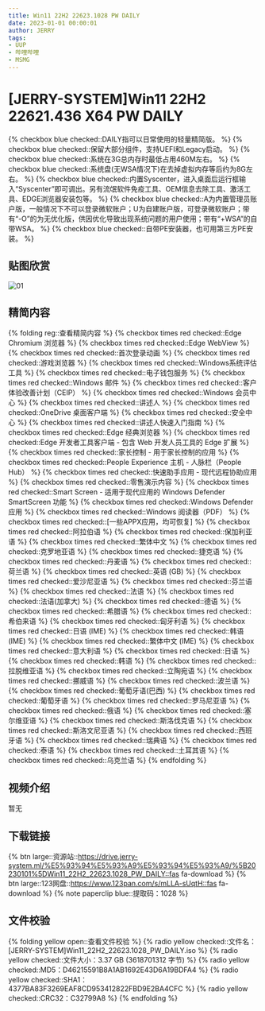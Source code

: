 ```yaml
---
title: Win11 22H2 22623.1028 PW DAILY
date: 2023-01-01 00:00:01
author: JERRY
tags:
- UUP
- 哔哩哔哩
- MSMG
---
```


# [JERRY-SYSTEM]Win11 22H2 22621.436 X64 PW DAILY

{% checkbox blue checked::DAILY指可以日常使用的轻量精简版。 %}
{% checkbox blue checked::保留大部分组件，支持UEFI和Legacy启动。 %}
{% checkbox blue checked::系统在3G总内存时最低占用460M左右。 %}
{% checkbox blue checked::系统盘(无WSA情况下)在去掉虚拟内存等后约为8G左右。 %}
{% checkbox blue checked::内置Syscenter，进入桌面后运行框输入“Syscenter”即可调出。另有流氓软件免疫工具、OEM信息去除工具、激活工具、EDGE浏览器安装包等。 %}
{% checkbox blue checked::A为内置管理员账户版，一般情况下不可以登录微软账户；U为自建账户版，可登录微软账户；带有“-O”的为无优化版，供因优化导致出现系统问题的用户使用；带有“+WSA”的自带WSA。 %}
{% checkbox blue checked::自带PE安装器，也可用第三方PE安装。 %}

## 贴图欣赏

![01](1028_01.png)

## 精简内容

{% folding reg::查看精简内容 %}
{% checkbox times red checked::Edge Chromium 浏览器 %}
{% checkbox times red checked::Edge WebView %}
{% checkbox times red checked::首次登录动画 %}
{% checkbox times red checked::游戏浏览器 %}
{% checkbox times red checked::Windows系统评估工具 %}
{% checkbox times red checked::电子钱包服务 %}
{% checkbox times red checked::Windows 邮件 %}
{% checkbox times red checked::客户体验改善计划（CEIP） %}
{% checkbox times red checked::Windows 会员中心 %}
{% checkbox times red checked::讲述人 %}
{% checkbox times red checked::OneDrive 桌面客户端 %}
{% checkbox times red checked::安全中心 %}
{% checkbox times red checked::讲述人快速入门指南 %}
{% checkbox times red checked::Edge 经典浏览器 %}
{% checkbox times red checked::Edge 开发者工具客户端 - 包含 Web 开发人员工具的 Edge 扩展 %}
{% checkbox times red checked::家长控制 - 用于家长控制的应用 %}
{% checkbox times red checked::People Experience 主机 - 人脉栏（People Hub） %}
{% checkbox times red checked::快速助手应用 - 现代远程协助应用 %}
{% checkbox times red checked::零售演示内容 %}
{% checkbox times red checked::Smart Screen - 适用于现代应用的 Windows Defender SmartScreen 功能 %}
{% checkbox times red checked::Windows Defender 应用 %}
{% checkbox times red checked::Windows 阅读器（PDF） %}
{% checkbox times red checked::[一些APPX应用，均可恢复] %}
{% checkbox times red checked::阿拉伯语 %}
{% checkbox times red checked::保加利亚语 %}
{% checkbox times red checked::繁体中文 %}
{% checkbox times red checked::克罗地亚语 %}
{% checkbox times red checked::捷克语 %}
{% checkbox times red checked::丹麦语 %}
{% checkbox times red checked::荷兰语 %}
{% checkbox times red checked::英语 (GB) %}
{% checkbox times red checked::爱沙尼亚语 %}
{% checkbox times red checked::芬兰语 %}
{% checkbox times red checked::法语 %}
{% checkbox times red checked::法语(加拿大) %}
{% checkbox times red checked::德语 %}
{% checkbox times red checked::希腊语 %}
{% checkbox times red checked::希伯来语 %}
{% checkbox times red checked::匈牙利语 %}
{% checkbox times red checked::日语 (IME) %}
{% checkbox times red checked::韩语 (IME) %}
{% checkbox times red checked::繁体中文 (IME) %}
{% checkbox times red checked::意大利语 %}
{% checkbox times red checked::日语 %}
{% checkbox times red checked::韩语 %}
{% checkbox times red checked::拉脱维亚语 %}
{% checkbox times red checked::立陶宛语 %}
{% checkbox times red checked::挪威语 %}
{% checkbox times red checked::波兰语 %}
{% checkbox times red checked::葡萄牙语(巴西) %}
{% checkbox times red checked::葡萄牙语 %}
{% checkbox times red checked::罗马尼亚语 %}
{% checkbox times red checked::俄语 %}
{% checkbox times red checked::塞尔维亚语 %}
{% checkbox times red checked::斯洛伐克语 %}
{% checkbox times red checked::斯洛文尼亚语 %}
{% checkbox times red checked::西班牙语 %}
{% checkbox times red checked::瑞典语 %}
{% checkbox times red checked::泰语 %}
{% checkbox times red checked::土耳其语 %}
{% checkbox times red checked::乌克兰语 %}
{% endfolding %}

## 视频介绍

暂无

## 下载链接

{% btn large::资源站::https://drive.jerry-system.ml/%E5%93%94%E5%93%A9%E5%93%94%E5%93%A9/%5B20230101%5DWin11_22H2_22623.1028_PW_DAILY::fas fa-download %}
{% btn large::123网盘::https://www.123pan.com/s/mLLA-sUqtH::fas fa-download %}
{% note paperclip blue::提取码：1028 %}

## 文件校验

{% folding yellow open::查看文件校验 %}
{% radio yellow checked::文件名：[JERRY-SYSTEM]Win11_22H2_22623.1028_PW_DAILY.iso %}
{% radio yellow checked::文件大小：3.37 GB (3618701312 字节) %}
{% radio yellow checked::MD5：D46215591B8A1AB1692E43D6A19BDFA4 %}
{% radio yellow checked::SHA1：4377BA83F3269EAF8CD953412822FBD9E2BA4CFC %}
{% radio yellow checked::CRC32：C32799A8 %}
{% endfolding %}
